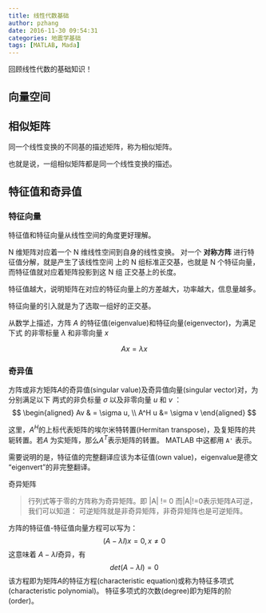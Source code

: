 ```yaml
---
title: 线性代数基础
author: pzhang
date: 2016-11-30 09:54:31
categories: 地震学基础
tags: [MATLAB, Mada]
---
```


回顾线性代数的基础知识！

<!--more-->

## 向量空间

## 相似矩阵

同一个线性变换的不同基的描述矩阵，称为相似矩阵。

也就是说，一组相似矩阵都是同一个线性变换的描述。

## 特征值和奇异值

### 特征向量

特征值和特征向量从线性空间的角度更好理解。

N 维矩阵对应着一个 N 维线性空间到自身的线性变换。
对一个 **对称方阵** 进行特征值分解，就是产生了该线性空间
上的 N 组标准正交基，也就是 N 个特征向量，而特征值就对应着矩阵投影到这 N 组
正交基上的长度。

特征值越大，说明矩阵在对应的特征向量上的方差越大，功率越大，信息量越多。

特征向量的引入就是为了选取一组好的正交基。

从数学上描述，方阵 $A$ 的特征值(eigenvalue)和特征向量(eigenvector)，为满足下式
的非零标量 $\lambda$ 和非零向量 $x$

$$A x = \lambda x$$

### 奇异值

方阵或非方矩阵$A$的奇异值(singular value)及奇异值向量(singular vector)对，为分别满足以下
两式的非负标量 $\sigma$ 以及非零向量 $u$ 和 $v$ ：
$$
\begin{aligned}
Av & = \sigma u, \\
A^H u &= \sigma v
\end{aligned}
$$

这里，$A^H$的上标代表矩阵的埃尔米特转置(Hermitan transpose)，及复矩阵的共轭转置。若$A$
为实矩阵，那么$A^T$表示矩阵的转置。 MATLAB 中这都用 ```A'``` 表示。

需要说明的是，特征值的完整翻译应该为本征值(own value)，eigenvalue是德文
“eigenvert”的非完整翻译。

奇异矩阵

> 行列式等于零的方阵称为奇异矩阵。即 |A| != 0
> 而|A|!=0表示矩阵A可逆，我们可以知道： 可逆矩阵就是非奇异矩阵，非奇异矩阵也是可逆矩阵。

方阵的特征值-特征值向量方程可以写为：
$$(A - \lambda I) x = 0, x \ne 0$$
这意味着 $A-\lambda I$奇异，有
$$det(A-\lambda I) = 0$$
该方程即为矩阵$A$的特征方程(characteristic equation)或称为特征多项式(characteristic polynomial)。
特征多项式的次数(degree)即为矩阵的阶(order)。
